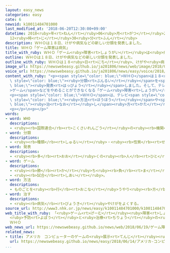 ```yaml
---
layout: easy_news
categories: easy
cate: 6
newsid: k10011484701000
last_modified_at: '2018-06-20T12:30:00+09:00'
datetime: 2018<ruby>年<rt>ねん</rt></ruby>06<ruby>月<rt>がつ</rt></ruby>20<ruby>日<rt>にち</rt></ruby>
  12<ruby>時<rt>じ</rt></ruby>30<ruby>分<rt>ふん</rt></ruby>
description: ＷＨＯは１８日、けがや病気などの新しい分類を発表しました。
title: ＷＨＯ「ゲーム障害は病気」
title_with_ruby: ＷＨＯ「ゲーム<ruby>障害<rt>しょうがい</rt></ruby>は<ruby>病気<rt>びょうき</rt></ruby>」
outline: ＷＨＯは１８日、けがや病気などの新しい分類を発表しました。
outline_with_ruby: ＷＨＯは１８<ruby>日<rt>にち</rt></ruby>、けがや<ruby>病気<rt>びょうき</rt></ruby>などの<ruby>新<rt>あたら</rt></ruby>しい<ruby>分類<rt>ぶんるい</rt></ruby>を<ruby>発表<rt>はっぴょう</rt></ruby>しました。
image_url: https://newswebeasy.github.io/ja201806/news/web/image/2018/06/19/K10011484701_1806190653_1806190655_01_03.jpg
voice_url: https://newswebeasy.github.io/ja201806/news/easy/voice/2018/06/20/k10011484701000.mp4
content_with_ruby: "<p><span style=\"color: blue;\">ＷＨＯ</span>は１８<ruby>日<rt>にち</rt></ruby>、けがや<ruby>病気<rt>びょうき</rt></ruby>などの<ruby>新<rt>あたら</rt></ruby>しい<span\
  \ style=\"color: blue;\"><ruby>分類<rt>ぶんるい</rt></ruby></span>を<span style=\"color:\
  \ blue;\"><ruby>発表<rt>はっぴょう</rt></ruby></span>しました。そして、テレビ<span style=\"color: blue;\"\
  >ゲーム</span>などをやめることができなくなる「ゲーム<ruby>障害<rt>しょうがい</rt></ruby>」を<ruby>初<rt>はじ</rt></ruby>めて<ruby>病気<rt>びょうき</rt></ruby>の<ruby>中<rt>なか</rt></ruby>に<ruby>入<rt>い</rt></ruby>れました。</p>\n\
  <p><span style=\"color: blue;\">ＷＨＯ</span>は、テレビ<span style=\"color: blue;\">ゲーム</span>などをやめることができなくて、１<ruby>年<rt>ねん</rt></ruby>ぐらい<ruby>仕事<rt>しごと</rt></ruby>や<ruby>生活<rt>せいかつ</rt></ruby>に<ruby>問題<rt>もんだい</rt></ruby>が<ruby>出<rt>で</rt></ruby>ている<ruby>人<rt>ひと</rt></ruby>は、「ゲーム<ruby>障害<rt>しょうがい</rt></ruby>」という<ruby>病気<rt>びょうき</rt></ruby>だと<ruby>言<rt>い</rt></ruby>っています。そして、この<ruby>病気<rt>びょうき</rt></ruby>にならないようにする<span\
  \ style=\"color: blue;\"><ruby>方法<rt>ほうほう</rt></ruby></span>や<span style=\"color:\
  \ blue;\"><ruby>治<rt>なお</rt></ruby>し</span><ruby>方<rt>かた</rt></ruby>を<ruby>急<rt>いそ</rt></ruby>いで<ruby>考<rt>かんが</rt></ruby>える<ruby>必要<rt>ひつよう</rt></ruby>があると<ruby>言<rt>い</rt></ruby>っています。</p>\n\
  <p></p>\n<p></p>"
words:
- word: WHO
  descriptions:
  - <ruby><rb>国際連合</rb><rt>こくさいれんごう</rt></ruby>の<ruby><rb>機関</rb><rt>きかん</rt></ruby>の<ruby><rb>一</rb><rt>ひと</rt></ruby>つ。<ruby><rb>保健衛生問題</rb><rt>ほけんえいせいもんだい</rt></ruby>について、<ruby><rb>世界</rb><rt>せかい</rt></ruby>の<ruby><rb>国々</rb><rt>くにぐに</rt></ruby>が<ruby><rb>協力</rb><rt>きょうりょく</rt></ruby>し<ruby><rb>合</rb><rt>あ</rt></ruby>う<ruby><rb>機関</rb><rt>きかん</rt></ruby>。
- word: 分類
  descriptions:
  - <ruby><rb>種類</rb><rt>しゅるい</rt></ruby>・<ruby><rb>性質</rb><rt>せいしつ</rt></ruby>などによって<ruby><rb>分</rb><rt>わ</rt></ruby>けること。
- word: 発表
  descriptions:
  - <ruby><rb>多</rb><rt>おお</rt></ruby>くの<ruby><rb>人</rb><rt>ひと</rt></ruby>に<ruby><rb>広</rb><rt>ひろ</rt></ruby>く<ruby><rb>知</rb><rt>し</rt></ruby>らせること。
- word: ゲーム
  descriptions:
  - <ruby><rb>勝</rb><rt>か</rt></ruby>ち<ruby><rb>負</rb><rt>ま</rt></ruby>けを<ruby><rb>争</rb><rt>あらそ</rt></ruby>う<ruby><rb>遊</rb><rt>あそ</rt></ruby>び。
  - <ruby><rb>試合</rb><rt>しあい</rt></ruby>。
- word: 方法
  descriptions:
  - ものごとを<ruby><rb>行</rb><rt>おこな</rt></ruby>うやり<ruby><rb>方</rb><rt>かた</rt></ruby>。しかた。
- word: 治す
  descriptions:
  - <ruby><rb>病気</rb><rt>びょうき</rt></ruby>やけがをよくする。
source_url: http://www3.nhk.or.jp/news/easy/k10011484701000/k10011484701000.html
web_title_with_ruby: 「<ruby>ゲーム<rt>げーむ</rt></ruby><ruby>障害<rt>しょうがい</rt></ruby>」は<ruby>病気<rt>びょうき</rt></ruby>
  <ruby>予防<rt>よぼう</rt></ruby>と<ruby>治療<rt>ちりょう</rt></ruby>の<ruby>確立<rt>かくりつ</rt></ruby>に<ruby>警鐘<rt>けいしょう</rt></ruby><ruby>鳴<rt>な</rt></ruby>らす
  ＷＨＯ
web_news_url: https://newswebeasy.github.io/news/web/2018/06/19/ゲーム障害は病気-予防と治療の確立に警鐘鳴らす-WHO
related_news:
- title: アメリカ　コンピューターのゲームの<ruby>展示<rt>てんじ</rt></ruby><ruby>会<rt>かい</rt></ruby>が<ruby>始<rt>はじ</rt></ruby>まる
  url: https://newswebeasy.github.io/news/easy/2018/06/14/アメリカ-コンピューターのゲームの展示会が始まる
...
```

